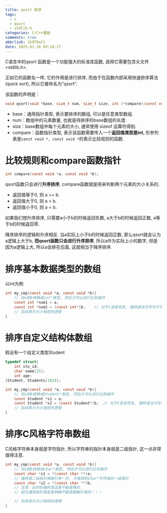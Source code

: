 ```yaml
---
title: qsort 排序
tags:
  - c
  - qsort
  - stdlib.h
categories: C/C++基础
comments: true
abbrlink: 1b979af1
date: 2025-01-10 09:24:17
---
```



C语言中的qsort 函数是一个功能强大的标准库函数, 调用它需要包含头文件<stdlib.h>. 

正如它的函数名一样, 它的作用是进行排序, 而由于在函数内部采用快速排序算法(quick sort), 所以它被命名为"qsort". 

该函数的声明是：

```c
void qsort(void *base, size_t num, size_t size, int (*compare)(const void *, const void *));
```

- base：通用指针类型, 表示要排序的数组, 可以是任意类型数组. 
- num：数组中的元素数量, 也就是待排序的base数组的长度. 
- size：base数组中每个元素的大小, 通常使用 sizeof 运算符得到. 
- compare：函数指针类型, 表示该函数需要传入一个**返回值类型是int**, 形参列表是```const void *, const void *```的表示比较规则的函数. 



# 比较规则和compare函数指针

```c
int compare(const void *a, const void *b);
```

qsort函数只会进行**升序排序**, compare函数就是用来判断两个元素的大小关系的. 
- 返回值等于0, 则 a == b.
- 返回值大于0, 则 a > b.
- 返回值小于0, 则 a < b.

如果我们想升序排序, 只需要a小于b的时候返回负数, a大于b的时候返回正数, a等于b的时候返回零. 

降序排序的逻辑和升序相反. 当a实际上小于b的时候返回正数, 那么qsort就会认为a逻辑上大于b, **而qsort函数只会进行升序排序**, 所以a作为实际上小的数字, 但是因为a逻辑上大, 所以a会排在后面, 这就相当于降序排序. 



# 排序基本数据类型的数组

以int为例

```c
int my_cmp(const void *a, const void *b){
    // 将a和b转换成int*类型, 然后才可以进行比较操作
    const int *num1 = a;
    const int *num2 = (const int*)b;    // 对于C语言而言, 强转语法可写可不写
    // 后续表示大小规则的逻辑
}
```


# 排序自定义结构体数组

假设有一个自定义类型Student

```c
typedef struct{
    int stu_id;
    char name[25];
    int age;
}Student, Students[1024];

int my_cmp(const void *a, const void *b){
    // 将a和b转换成Student*类型, 然后才可以进行比较操作
    const Student *s1 = a;
    const Student *s2 = (const Student*)b;  // 对于C语言而言, 强转语法可写可不写
    // 后续表示大小规则的逻辑
}
```

# 排序C风格字符串数组

C风格字符串本身就是字符指针, 所以字符串的指针本身就是二级指针, 这一点非常值得注意. 

```c
int my_cmp(const void *a, const void *b){
    // 将a和b转换成char*类型, 然后才可以进行比较操作
    const char *s1 = *(const char **)a; 
    // 强转成二级指针再解引用一次, 才能得到char*字符串的一级指针
    const char *s2 = *(const char **)b; 
    // 注意：此时的强转语法是不能省略的. 
    // 因为通用指针类型是明确不能直接解引用的！！！

    // 后续表示大小规则的逻辑
}
```